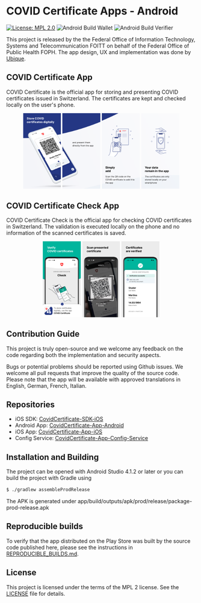 # COVID Certificate Apps - Android

[![License: MPL 2.0](https://img.shields.io/badge/License-MPL%202.0-brightgreen.svg)](https://github.com/admin-ch/CovidCertificate-App-Android/blob/main/LICENSE)
![Android Build Wallet](https://github.com/admin-ch/CovidCertificate-App-Android/actions/workflows/appcenter_wallet_dev.yml/badge.svg)
![Android Build Verifier](https://github.com/admin-ch/CovidCertificate-App-Android/actions/workflows/appcenter_verifier_dev.yml/badge.svg)

This project is released by the the Federal Office of Information Technology, Systems and Telecommunication FOITT
on behalf of the Federal Office of Public Health FOPH.
The app design, UX and implementation was done by [Ubique](https://www.ubique.ch?app=github).

## COVID Certificate App

COVID Certificate is the official app for storing and presenting COVID certificates issued in Switzerland.
The certificates are kept and checked locally on the user's phone.

<p align="center">
<img src="documentation/screenshots/wallet/en/screenshot1.png" width="20%">
<img src="documentation/screenshots/wallet/en/screenshot2.png" width="20%">
<img src="documentation/screenshots/wallet/en/screenshot3.png" width="20%">
<img src="documentation/screenshots/wallet/en/screenshot4.png" width="20%">
</p>

## COVID Certificate Check App

COVID Certificate Check is the official app for checking COVID certificates in Switzerland.
The validation is executed locally on the phone and no information of the scanned certificates is saved.

<p align="center">
<img src="documentation/screenshots/verifier/en/screenshot1.png" width="20%">
<img src="documentation/screenshots/verifier/en/screenshot2.png" width="20%">
<img src="documentation/screenshots/verifier/en/screenshot3.png" width="20%">
</p>

## Contribution Guide

This project is truly open-source and we welcome any feedback on the code regarding both the implementation and security aspects.

Bugs or potential problems should be reported using Github issues.
We welcome all pull requests that improve the quality of the source code.
Please note that the app will be available with approved translations in English, German, French, Italian.

## Repositories

* iOS SDK: [CovidCertificate-SDK-iOS](https://github.com/admin-ch/CovidCertificate-SDK-iOS)
* Android App: [CovidCertificate-App-Android](https://github.com/admin-ch/CovidCertificate-App-Android)
* iOS App: [CovidCertificate-App-iOS](https://github.com/admin-ch/CovidCertificate-App-iOS)
* Config Service: [CovidCertificate-App-Config-Service](https://github.com/admin-ch/CovidCertificate-App-Config-Service)

## Installation and Building

The project can be opened with Android Studio 4.1.2 or later or you can build the project with Gradle using
```sh
$ ./gradlew assembleProdRelease
```
The APK is generated under app/build/outputs/apk/prod/release/package-prod-release.apk

## Reproducible builds

To verify that the app distributed on the Play Store was built by the source code published here, please see the instructions
in [REPRODUCIBLE_BUILDS.md](REPRODUCIBLE_BUILDS.md).

## License

This project is licensed under the terms of the MPL 2 license. See the [LICENSE](LICENSE) file for details.

